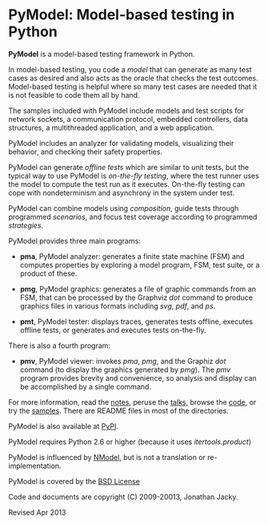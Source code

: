 
PyModel: Model-based testing in Python
======================================

**PyModel** is a model-based testing framework in Python.

In model-based testing, you code a *model* that can generate as many
test cases as desired and also acts as the oracle that checks the test
outcomes.  Model-based testing is helpful where so many test cases are
needed that it is not feasible to code them all by hand.
 
The samples included with PyModel include models and test scripts for
network sockets, a communication protocol, embedded controllers, data
structures, a multithreaded application, and a web application.

PyModel includes an analyzer for validating models, visualizing their
behavior, and checking their safety properties.

PyModel can generate *offline tests* which are similar to unit tests,
but the typical way to use PyModel is *on-the-fly testing*, where the
test runner uses the model to compute the test run as it executes.
On-the-fly testing can cope with nondeterminism and asynchrony in the
system under test.

PyModel can combine models using *composition*, guide tests through
programmed *scenarios*, and focus test coverage according to
programmed *strategies*.

PyModel provides three main programs:

- **pma**, PyModel analyzer: generates a finite state machine (FSM) 
   and computes properties by exploring a model program, FSM, test suite, 
   or a product of these.
 
- **pmg**, PyModel graphics: generates a file of graphic commands from an FSM,
   that can be processed by the Graphviz *dot* command to produce graphics
   files in various formats including *svg*, *pdf*, and *ps*.
 
- **pmt**, PyModel tester: displays traces, generates tests offline, 
   executes offline tests, or generates and executes tests on-the-fly.

There is also a fourth program:

- **pmv**, PyModel viewer: invokes *pma*, *pmg*, and the Graphiz *dot*
   command (to display the graphics generated by *pmg*).  The *pmv*
   program provides brevity and convenience, so analysis and display
   can be accomplished by a single command.

For more information, read the [notes](notes), peruse the
[talks](talks), browse the [code](pymodel), or try the
[samples](samples).   There are README files in most of the directories.

PyModel is also available at
[PyPI](http://pypi.python.org/pypi/PyModel).

PyModel requires Python 2.6 or higher (because it uses *itertools.product*)

PyModel is influenced by [NModel](http://www.codeplex.com/NModel), but
is not a translation or re-implementation.

PyModel is covered by the 
[BSD License](http://www.opensource.org/licenses/BSD-3-Clause)

Code and documents are copyright (C) 2009-20013, Jonathan Jacky.


Revised Apr 2013




